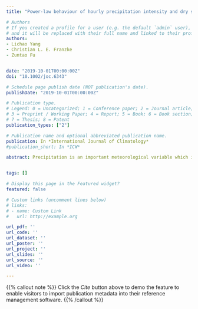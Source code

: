 ```yaml
---
title: "Power-law behaviour of hourly precipitation intensity and dry spell duration over the United States"

# Authors
# If you created a profile for a user (e.g. the default `admin` user), write the username (folder name) here 
# and it will be replaced with their full name and linked to their profile.
authors:
- Lichao Yang
- Christian L. E. Franzke
- Zuntao Fu


date: "2019-10-01T00:00:00Z"
doi: "10.1002/joc.6343"

# Schedule page publish date (NOT publication's date).
publishDate: "2019-10-01T00:00:00Z"

# Publication type.
# Legend: 0 = Uncategorized; 1 = Conference paper; 2 = Journal article;
# 3 = Preprint / Working Paper; 4 = Report; 5 = Book; 6 = Book section;
# 7 = Thesis; 8 = Patent
publication_types: ["2"]

# Publication name and optional abbreviated publication name.
publication: In *International Journal of Climatology*
#publication_short: In *ICW*

abstract: Precipitation is an important meteorological variable which is critical for weather risk assessment. For instance, intense but short precipitation events can lead to flash floods and landslides. Most statistical modelling studies assume that the occurrence of precipitation events is based on a Poisson process with exponentially distributed waiting times while precipitation intensities are typically described by a gamma distribution or a mixture of two exponential distributions. Here, we show by using hourly precipitation data over the United Sates that the waiting time between precipitation events is non-exponentially distributed and best described by a fractional Poisson process. A systematic model selection procedure reveals that the hourly precipitation intensities are best represented by a two-distribution model for about 90% of all stations. The two-distribution model consists of (a) a generalized Pareto distribution (GPD) model for bulk precipitation event sizes and (b) a power- law distribution for large and extreme events. Finally, we analyse regional climate model output to evaluate how the climate models represent the high-frequency temporal structure of U.S. precipitation. Our results reveal that these regional climate models fail to accurately reproduce the power-law behaviour of intensities and severely underestimate the long durations between events.


tags: []

# Display this page in the Featured widget?
featured: false

# Custom links (uncomment lines below)
# links:
# - name: Custom Link
#   url: http://example.org

url_pdf: ''
url_code: ''
url_dataset: ''
url_poster: ''
url_project: ''
url_slides: ''
url_source: ''
url_video: ''

---
```


{{% callout note %}}
Click the *Cite* button above to demo the feature to enable visitors to import publication metadata into their reference management software.
{{% /callout %}}

